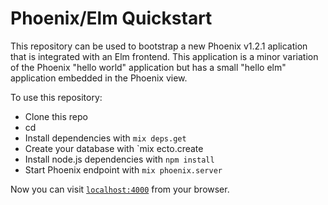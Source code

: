 # Phoenix/Elm Quickstart

This repository can be used to bootstrap a new Phoenix v1.2.1 aplication that is
integrated with an Elm frontend. This application is a minor variation of the
Phoenix "hello world" application but has a small "hello elm" application
embedded in the Phoenix view.

To use this repository:

  * Clone this repo
  * cd <app dir>
  * Install dependencies with `mix deps.get`
  * Create your database with `mix ecto.create
  * Install node.js dependencies with `npm install`
  * Start Phoenix endpoint with `mix phoenix.server`

Now you can visit [`localhost:4000`](http://localhost:4000) from your browser.

